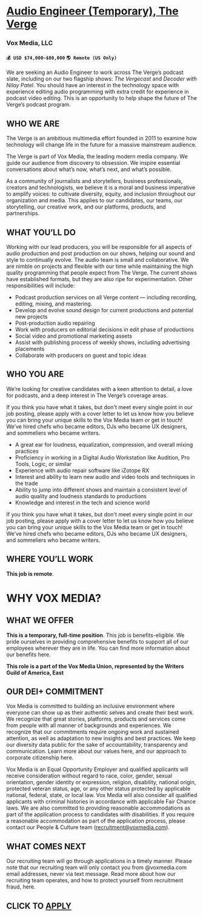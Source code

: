 # [Audio Engineer (Temporary), The Verge ](https://www.remotewlb.com/apply/audio-engineer-temporary-the-verge)  
### Vox Media, LLC  
#### `💰 USD $74,000~$80,000` `🌎 Remote (US Only)`  

We are seeking an Audio Engineer to work across The Verge’s podcast slate, including on our two flagship shows: _The Vergecast_ and _Decoder with Nilay Patel_. You should have an interest in the technology space with experience editing audio programming with extra credit for experience in podcast video editing. This is an opportunity to help shape the future of The Verge’s podcast program.

## **WHO WE ARE**

The Verge is an ambitious multimedia effort founded in 2011 to examine how technology will change life in the future for a massive mainstream audience.

The Verge is part of Vox Media, the leading modern media company. We guide our audience from discovery to obsession. We inspire essential conversations about what’s now, what’s next, and what’s possible.

As a community of journalists and storytellers, business professionals, creators and technologists, we believe it is a moral and business imperative to amplify voices: to cultivate diversity, equity, and inclusion throughout our organization and media. This applies to our candidates, our teams, our storytelling, our creative work, and our platforms, products, and partnerships.

## **WHAT YOU’LL DO**

Working with our lead producers, you will be responsible for all aspects of audio production and post production on our shows, helping our sound and style to continually evolve. The audio team is small and collaborative. We are nimble on projects and flexible with our time while maintaining the high quality programming that people expect from The Verge. The current shows have established formats, but they are also ripe for experimentation. Other responsibilities will include:

  * Podcast production services on all Verge content — including recording, editing, mixing, and mastering. 
  * Develop and evolve sound design for current productions and potential new projects
  * Post-production audio repairing 
  * Work with producers on editorial decisions in edit phase of productions
  * Social video and promotional marketing assets
  * Assist with publishing process of weekly shows, including advertising placements
  * Collaborate with producers on guest and topic ideas

## **WHO YOU ARE**

We’re looking for creative candidates with a keen attention to detail, a love for podcasts, and a deep interest in The Verge’s coverage areas.

If you think you have what it takes, but don't meet every single point in our job posting, please apply with a cover letter to let us know how you believe you can bring your unique skills to the Vox Media team or get in touch! We’ve hired chefs who became editors, DJs who became UX designers, and sommeliers who became writers.

  * A great ear for loudness, equalization, compression, and overall mixing practices
  * Proficiency in working in a Digital Audio Workstation like Audition, Pro Tools, Logic, or similar
  * Experience with audio repair software like iZotope RX
  * Interest and ability to learn new audio and video tools and techniques in the trade
  * Ability to jump into different shows and maintain a consistent level of audio quality and loudness standards to productions
  * Knowledge and interest in the tech and science world 

If you think you have what it takes, but don't meet every single point in our job posting, please apply with a cover letter to let us know how you believe you can bring your unique skills to the Vox Media team or get in touch! We’ve hired chefs who became editors, DJs who became UX designers, and sommeliers who became writers.

## **WHERE YOU’LL WORK**

**This job is remote**.

# **WHY VOX MEDIA?**

## **WHAT WE OFFER**

**This is a temporary, full-time position**. This job is benefits-eligible. We pride ourselves in providing comprehensive benefits to support all of our employees wherever they are in life. You can find more information about our benefits here.

**This role is a part of the Vox Media Union, represented by the Writers Guild of America, East**

## **OUR DEI+ COMMITMENT**

Vox Media is committed to building an inclusive environment where everyone can show up as their authentic selves and create their best work. We recognize that great stories, platforms, products and services come from people with all manner of backgrounds and experiences. We recognize that our commitments require ongoing work and sustained attention, as well as adaptation to new insights and best practices. We keep our diversity data public for the sake of accountability, transparency and communication. Learn more about our values here, and our approach to corporate citizenship here.

Vox Media is an Equal Opportunity Employer and qualified applicants will receive consideration without regard to race, color, gender, sexual orientation, gender identity or expression, religion, disability, national origin, protected veteran status, age, or any other status protected by applicable national, federal, state, or local law. Vox Media will also consider all qualified applicants with criminal histories in accordance with applicable Fair Chance laws. We are also committed to providing reasonable accommodations as part of the application process to candidates with disabilities. If you require a reasonable accommodation as part of the application process, please contact our People & Culture team (recruitment@voxmedia.com).

## **WHAT COMES NEXT**

Our recruiting team will go through applications in a timely manner. Please note that our recruiting team will only contact you from @voxmedia.com email addresses, never via text message. Read more about how our recruiting team operates, and how to protect yourself from recruitment fraud, here.

  
## CLICK TO [APPLY](https://www.remotewlb.com/apply/audio-engineer-temporary-the-verge)

